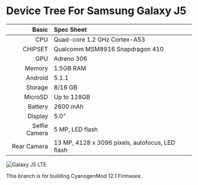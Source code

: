 Device Tree For Samsung Galaxy J5
=================================

Basic   | Spec Sheet
-------:|:-------------------------
CPU     | Quad-core 1.2 GHz Cortex-A53
CHIPSET | Qualcomm MSM8916 Snapdragon 410
GPU     | Adreno 306
Memory  | 1.5GB RAM
Android | 5.1.1
Storage | 8/16 GB
MicroSD | Up to 128GB
Battery | 2600 mAh
Display | 5.0"
Selfie Camera  | 5 MP, LED flash
Rear Camera  | 13 MP,  4128 x 3096 pixels, autofocus, LED flash


![Galaxy J5 LTE](https://www.germanos.gr/images/type1/20304852/20304852_samsunggalaxyj5blacka_medium.png "Galaxy J5 LTE")

This branch is for building CyanogenMod 12.1 Firmware.
